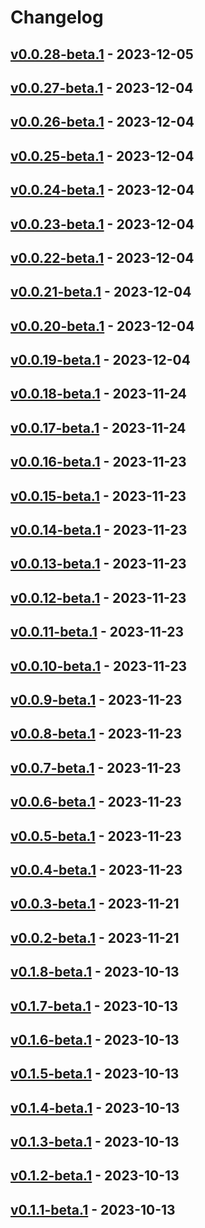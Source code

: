 # Changelog

<!-- [NEXT_ENTRY] -->

## [v0.0.28-beta.1](RaianGil/my-porfolio-frontend?version=GTv0.0.28-beta.1) - 2023-12-05



## [v0.0.27-beta.1](RaianGil/my-porfolio-frontend?version=GTv0.0.27-beta.1) - 2023-12-04



## [v0.0.26-beta.1](RaianGil/my-porfolio-frontend?version=GTv0.0.26-beta.1) - 2023-12-04



## [v0.0.25-beta.1](RaianGil/my-porfolio-frontend?version=GTv0.0.25-beta.1) - 2023-12-04



## [v0.0.24-beta.1](RaianGil/my-porfolio-frontend?version=GTv0.0.24-beta.1) - 2023-12-04



## [v0.0.23-beta.1](RaianGil/my-porfolio-frontend?version=GTv0.0.23-beta.1) - 2023-12-04



## [v0.0.22-beta.1](RaianGil/my-porfolio-frontend?version=GTv0.0.22-beta.1) - 2023-12-04



## [v0.0.21-beta.1](RaianGil/my-porfolio-frontend?version=GTv0.0.21-beta.1) - 2023-12-04



## [v0.0.20-beta.1](RaianGil/my-porfolio-frontend?version=GTv0.0.20-beta.1) - 2023-12-04



## [v0.0.19-beta.1](RaianGil/my-porfolio-frontend?version=GTv0.0.19-beta.1) - 2023-12-04



## [v0.0.18-beta.1](RaianGil/my-porfolio-frontend?version=GTv0.0.18-beta.1) - 2023-11-24



## [v0.0.17-beta.1](RaianGil/my-porfolio-frontend?version=GTv0.0.17-beta.1) - 2023-11-24



## [v0.0.16-beta.1](RaianGil/my-porfolio-frontend?version=GTv0.0.16-beta.1) - 2023-11-23



## [v0.0.15-beta.1](RaianGil/my-porfolio-frontend?version=GTv0.0.15-beta.1) - 2023-11-23



## [v0.0.14-beta.1](RaianGil/my-porfolio-frontend?version=GTv0.0.14-beta.1) - 2023-11-23



## [v0.0.13-beta.1](RaianGil/my-porfolio-frontend?version=GTv0.0.13-beta.1) - 2023-11-23



## [v0.0.12-beta.1](RaianGil/my-porfolio-frontend?version=GTv0.0.12-beta.1) - 2023-11-23



## [v0.0.11-beta.1](RaianGil/my-porfolio-frontend?version=GTv0.0.11-beta.1) - 2023-11-23



## [v0.0.10-beta.1](RaianGil/my-porfolio-frontend?version=GTv0.0.10-beta.1) - 2023-11-23



## [v0.0.9-beta.1](RaianGil/my-porfolio-frontend?version=GTv0.0.9-beta.1) - 2023-11-23



## [v0.0.8-beta.1](RaianGil/my-porfolio-frontend?version=GTv0.0.8-beta.1) - 2023-11-23



## [v0.0.7-beta.1](RaianGil/my-porfolio-frontend?version=GTv0.0.7-beta.1) - 2023-11-23



## [v0.0.6-beta.1](RaianGil/my-porfolio-frontend?version=GTv0.0.6-beta.1) - 2023-11-23



## [v0.0.5-beta.1](RaianGil/my-porfolio-frontend?version=GTv0.0.5-beta.1) - 2023-11-23



## [v0.0.4-beta.1](RaianGil/my-porfolio-frontend?version=GTv0.0.4-beta.1) - 2023-11-23



## [v0.0.3-beta.1](RaianGil/my-porfolio-frontend?version=GTv0.0.3-beta.1) - 2023-11-21



## [v0.0.2-beta.1](RaianGil/my-porfolio-frontend?version=GTv0.0.2-beta.1) - 2023-11-21



## [v0.1.8-beta.1](vimcash/landing-frontend?version=GTv0.1.8-beta.1) - 2023-10-13



## [v0.1.7-beta.1](vimcash/landing-frontend?version=GTv0.1.7-beta.1) - 2023-10-13



## [v0.1.6-beta.1](vimcash/landing-frontend?version=GTv0.1.6-beta.1) - 2023-10-13



## [v0.1.5-beta.1](vimcash/landing-frontend?version=GTv0.1.5-beta.1) - 2023-10-13



## [v0.1.4-beta.1](vimcash/landing-frontend?version=GTv0.1.4-beta.1) - 2023-10-13



## [v0.1.3-beta.1](vimcash/landing-frontend?version=GTv0.1.3-beta.1) - 2023-10-13



## [v0.1.2-beta.1](vimcash/landing-frontend?version=GTv0.1.2-beta.1) - 2023-10-13



## [v0.1.1-beta.1](vimcash/landing-frontend?version=GTv0.1.1-beta.1) - 2023-10-13


